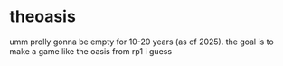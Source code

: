 # theoasis
umm prolly gonna be empty for 10-20 years (as of 2025). the goal is to make a game like the oasis from rp1 i guess
